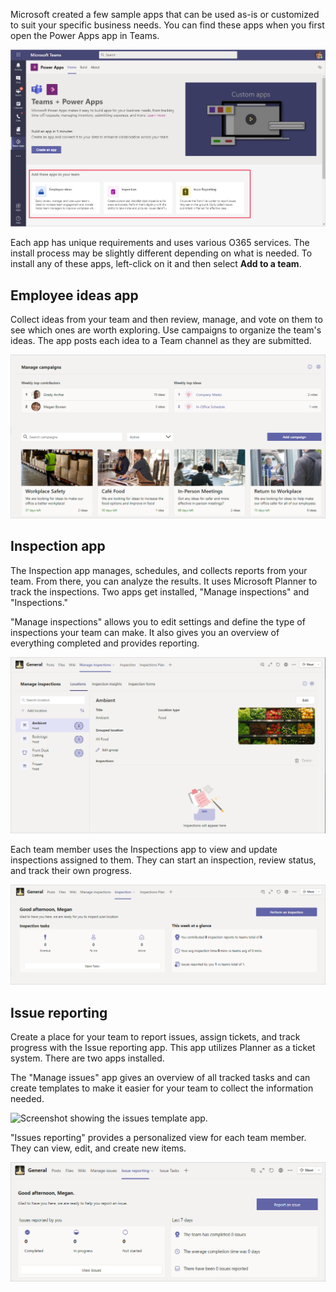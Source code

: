 Microsoft created a few sample apps that can be used as-is or customized to suit your specific business needs. You can find these apps when you first open the Power Apps app in Teams.

![Screenshot of Teams template apps offering.](../media/21-add-team.png)

Each app has unique requirements and uses various O365 services. The install process may be slightly different depending on what is needed. To install any of these apps, left-click on it and then select **Add to a team**.

## Employee ideas app

Collect ideas from your team and then review, manage, and vote on them to see which ones are worth exploring. Use campaigns to organize the team's ideas. The app posts each idea to a Team channel as they are submitted.

![Screenshot of the employee ideas template.](../media/22-employee-ideas.png)

## Inspection app

The Inspection app manages, schedules, and collects reports from your team. From there, you can analyze the results. It uses Microsoft Planner to track the inspections. Two apps get installed, "Manage inspections" and "Inspections."

"Manage inspections" allows you to edit settings and define the type of inspections your team can make. It also gives you an overview of everything completed and provides reporting.

![Screenshot of the inspections template app.](../media/23-inspection.png)

Each team member uses the Inspections app to view and update inspections assigned to them. They can start an inspection, review status, and track their own progress.

![Screenshot of the inspections app insights.](../media/24-progress.png)

## Issue reporting

Create a place for your team to report issues, assign tickets, and track progress with the Issue reporting app. This app utilizes Planner as a ticket system. There are two apps installed.

The "Manage issues" app gives an overview of all tracked tasks and can create templates to make it easier for your team to collect the information needed.

![Screenshot showing the issues template app.](../media/25-issues.png)

"Issues reporting" provides a personalized view for each team member. They can view, edit, and create new items.

![Screenshot showing the issues template reporting.](../media/26-issue-report.png)
